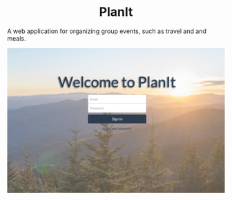 # <center> PlanIt </center>
A web application for organizing group events, such as travel and and meals. 


![Screenshot of app in action](./resources/screenshot.jpg "Screenshot")
